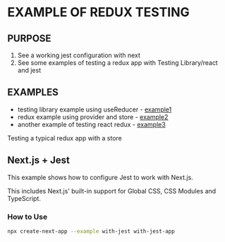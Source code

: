 # EXAMPLE OF REDUX TESTING

## PURPOSE

1. See a working jest configuration with next
2. See some examples of testing a redux app with Testing Library/react and jest

## EXAMPLES

- testing library example using useReducer - [example1]
- redux example using provider and store - [example2]
- another example of testing react redux - [example3]

[example1]: https://testing-library.com/docs/react-testing-library/example-intro
[example2]: https://github.com/vercel/next.js/tree/canary/examples/with-redux
[example3]: https://react-testing-examples.netlify.app/

Testing a typical redux app with a store

## Next.js + Jest

This example shows how to configure Jest to work with Next.js.

This includes Next.js' built-in support for Global CSS, CSS Modules and TypeScript.

### How to Use

```bash
npx create-next-app --example with-jest with-jest-app
```
